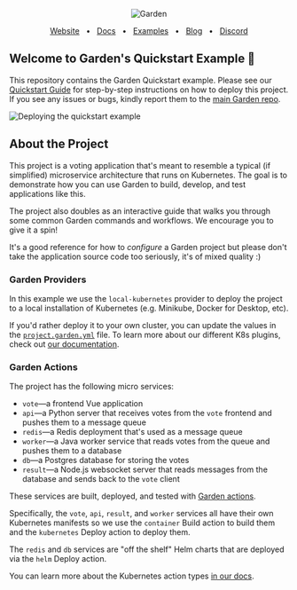 <p align="center">
  <picture>
    <source media="(prefers-color-scheme: dark)" srcset="https://github-production-user-asset-6210df.s3.amazonaws.com/658727/272340510-34957be5-7318-4473-8141-2751ca571c4f.png">
    <source media="(prefers-color-scheme: light)" srcset="https://github-production-user-asset-6210df.s3.amazonaws.com/658727/272340472-ad8d7a46-ef85-47ea-9129-d815206ed2f6.png">
    <img alt="Garden" src="https://github-production-user-asset-6210df.s3.amazonaws.com/658727/272340472-ad8d7a46-ef85-47ea-9129-d815206ed2f6.png">
  </picture>
</p>
<div align="center">
  <a href="https://garden.io/?utm_source=github-quickstart">Website</a>
  <span>&nbsp;&nbsp;•&nbsp;&nbsp;</span>
  <a href="https://docs.garden.io/?utm_source=github-quickstart">Docs</a>
  <span>&nbsp;&nbsp;•&nbsp;&nbsp;</span>
  <a href="https://github.com/garden-io/garden/tree/0.13.21/examples">Examples</a>
  <span>&nbsp;&nbsp;•&nbsp;&nbsp;</span>
  <a href="https://garden.io/blog/?utm_source=github-quickstart">Blog</a>
  <span>&nbsp;&nbsp;•&nbsp;&nbsp;</span>
  <a href="https://go.garden.io/discord">Discord</a>
</div>

## Welcome to Garden's Quickstart Example 👋

This repository contains the Garden Quickstart example. Please see our [Quickstart Guide](https://docs.garden.io/getting-started/quickstart) for step-by-step instructions on how to deploy this project. If you see any issues or bugs, kindly report them to the [main Garden repo](https://github.com/garden-io/garden/issues/new).

![Deploying the quickstart example](https://public-assets-for-docs-site.s3.eu-central-1.amazonaws.com/quickstart-exampe-reduced.gif)

## About the Project

This project is a voting application that's meant to resemble a typical (if simplified) microservice architecture that runs on Kubernetes. The goal is to demonstrate how you can use Garden to build, develop, and test applications like this.

The project also doubles as an interactive guide that walks you through some common Garden commands and workflows. We encourage you to give it a spin!

It's a good reference for how to _configure_ a Garden project but please don't take the application source code too seriously, it's of mixed quality :)

### Garden Providers

In this example we use the `local-kubernetes` provider to deploy the project to a local installation of Kubernetes (e.g. Minikube, Docker for Desktop, etc).

If you'd rather deploy it to your own cluster, you can update the values in the [`project.garden.yml`](https://github.com/garden-io/quickstart-example/blob/main/project.garden.yml) file. To learn more about our different K8s plugins, check out [our documentation](https://docs.garden.io/kubernetes-plugins/about).

### Garden Actions

The project has the following micro services:

- `vote`—a frontend Vue application
- `api`—a Python server that receives votes from the `vote` frontend and pushes them to a message queue
- `redis`—a Redis deployment that's used as a message queue
- `worker`—a Java worker service that reads votes from the queue and pushes them to a database
- `db`—a Postgres database for storing the votes
- `result`—a Node.js websocket server that reads messages from the database and sends back to the `vote` client

These services are built, deployed, and tested with [Garden actions](https://docs.garden.io/overview/core-concepts#action).

Specifically, the `vote`, `api`, `result`, and `worker` services all have their own Kubernetes manifests so we use the `container` Build action to build them and the `kubernetes` Deploy action to deploy them.

The `redis` and `db` services are "off the shelf" Helm charts that are deployed via the `helm` Deploy action.

You can learn more about the Kubernetes action types [in our docs](https://docs.garden.io/kubernetes-plugins/actions).
